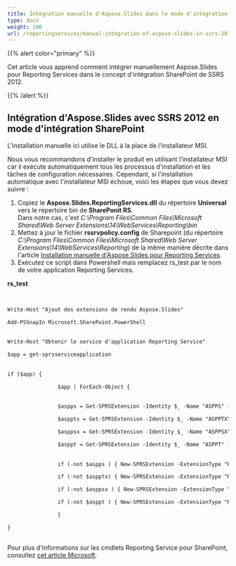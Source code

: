 ```yaml
---  
title: Intégration manuelle d'Aspose.Slides dans le mode d'intégration SharePoint de SSRS 2012  
type: docs  
weight: 100  
url: /reportingservices/manual-integration-of-aspose-slides-in-ssrs-2012-sharepoint-integration-mode/  
---  
```


{{% alert color="primary" %}}  

Cet article vous apprend comment intégrer manuellement Aspose.Slides pour Reporting Services dans le concept d'intégration SharePoint de SSRS 2012.  

{{% /alert %}}  
## **Intégration d'Aspose.Slides avec SSRS 2012 en mode d'intégration SharePoint**  
L'installation manuelle ici utilise le DLL à la place de l'installateur MSI.  

Nous vous recommandons d'installer le produit en utilisant l'installateur MSI car il exécute automatiquement tous les processus d'installation et les tâches de configuration nécessaires. Cependant, si l'installation automatique avec l'installateur MSI échoue, voici les étapes que vous devez suivre :  

1. Copiez le **Aspose.Slides.ReportingServices.dll** du répertoire **Universal** vers le répertoire bin de **SharePonit RS**.  
   Dans notre cas, c'est *C:\Program Files\Common Files\Microsoft Shared\Web Server Extensions\14\WebServices\Reporting\bin*  
1. Mettez à jour le fichier **rssrvpolicy.config** de Sharepoint (du répertoire *C:\Program Files\Common Files\Microsoft Shared\Web Server Extensions\14\WebServices\Reporting*) de la même manière décrite dans l'article [Installation manuelle d'Aspose.Slides pour Reporting Services](https://docs.aspose.com/slides/reportingservices/manual-integration-of-aspose-slides-in-ssrs-2012-sharepoint-integration-mode/).  
1. Exécutez ce script dans Powershell mais remplacez rs_test par le nom de votre application Reporting Services.  

**rs_test**  

``` xml  
  
  
Write-Host "Ajout des extensions de rendu Aspose.Slides"  

Add-PSSnapIn Microsoft.SharePoint.PowerShell  
  
  
Write-Host "Obtenir le service d'application Reporting Service"  

$app = get-sprsserviceapplication  
  
  
if ($app) {  

                $app | ForEach-Object {  
  
  
                $aspps = Get-SPRSExtension -Identity $_ -Name "ASPPS" -ExtensionType "Render"  

                $aspptx = Get-SPRSExtension -Identity $_ -Name "ASPPTX" -ExtensionType "Render"  

                $asppsx = Get-SPRSExtension -Identity $_ -Name "ASPPSX" -ExtensionType "Render"  

                $asppt = Get-SPRSExtension -Identity $_ -Name "ASPPT" -ExtensionType "Render"  
  
  
                if (-not $aspps ) { New-SPRSExtension -ExtensionType "Render"  -Identity $_ -Name "ASPPS" -TypeName "Aspose.Slides.ReportingServices.PpsRenderer,Aspose.Slides.ReportingServices" }  

                if (-not $aspptx) { New-SPRSExtension -ExtensionType "Render"  -Identity $_ -Name "ASPPTX" -TypeName "Aspose.Slides.ReportingServices.PptxRenderer,Aspose.Slides.ReportingServices"}  

                if (-not $asppsx ) { New-SPRSExtension -ExtensionType "Render"  -Identity $_ -Name "ASPPSX" -TypeName "Aspose.Slides.ReportingServices.PpsxRenderer,Aspose.Slides.ReportingServices"}  

                if (-not $asppt ) { New-SPRSExtension -ExtensionType "Render"  -Identity $_ -Name "ASPPT" -TypeName "Aspose.Slides.ReportingServices.PptRenderer,Aspose.Slides.ReportingServices"}  

                }  

}  
  
```  

Pour plus d'informations sur les cmdlets Reporting Service pour SharePoint, consultez [cet article Microsoft](http://technet.microsoft.com/en-us/library/gg492249?ppud=4).
